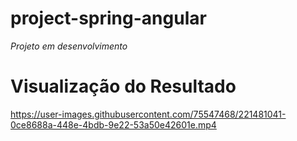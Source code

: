 # project-spring-angular

<i>Projeto em desenvolvimento</i>

# Visualização do Resultado



https://user-images.githubusercontent.com/75547468/221481041-0ce8688a-448e-4bdb-9e22-53a50e42601e.mp4

